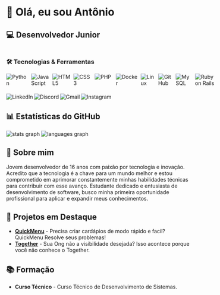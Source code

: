 # 👋 Olá, eu sou Antônio

## 💻 Desenvolvedor Junior

<div style="display: flex; align-items: center; justify-content: space-between;">
<div>

### 🛠️ Tecnologias & Ferramentas

<div style="display: flex; gap: 7px; margin-bottom: 20px">
<img src="https://cdn.jsdelivr.net/gh/devicons/devicon/icons/python/python-original.svg" width="60" alt="Python" title="Python"/>
<img src="https://cdn.jsdelivr.net/gh/devicons/devicon@latest/icons/javascript/javascript-original.svg" width="50" alt="JavaScript" title="JavaScript"/>
<img src="https://cdn.jsdelivr.net/gh/devicons/devicon@latest/icons/html5/html5-original.svg" width="50" alt="HTML5" title="HTML5"/>
<img src="https://cdn.jsdelivr.net/gh/devicons/devicon@latest/icons/css3/css3-original.svg" width="50" alt="CSS3" title="CSS3"/>
<img src="https://cdn.jsdelivr.net/gh/devicons/devicon@latest/icons/php/php-original.svg" width="50" alt="PHP" title="PHP"/>
<img src="https://cdn.jsdelivr.net/gh/devicons/devicon@latest/icons/docker/docker-original.svg" width="60" alt="Docker" title="Docker"/>
<img src="https://cdn.jsdelivr.net/gh/devicons/devicon@latest/icons/linux/linux-original.svg" width="40" alt="Linux" title="Linux"/>
<img src="https://cdn.jsdelivr.net/gh/devicons/devicon@latest/icons/github/github-original.svg" width="40" alt="GitHub" title="GitHub"/>
<img src="https://cdn.jsdelivr.net/gh/devicons/devicon@latest/icons/mysql/mysql-original.svg" width="45" alt="MySQL" title="MySQL"/>
<img src="https://cdn.jsdelivr.net/gh/devicons/devicon@latest/icons/rails/rails-plain-wordmark.svg" width="60" alt="Ruby on Rails" title="Ruby on Rails"/>
</div>

<div style="display: flex; gap: 3px">
<a style="text-decoration: none;" href="https://www.linkedin.com/in/antoniov1ctor/" target="_blank">
    <img src="https://img.shields.io/badge/linkedin-%230077B5.svg?style=for-the-badge&logo=linkedin&logoColor=white" alt="LinkedIn"/>
</a>
<a style="text-decoration: none;" href="https://discordapp.com/users/v11ctor12" target="_blank">
    <img src="https://img.shields.io/badge/Discord-%235865F2.svg?style=for-the-badge&logo=discord&logoColor=white" alt="Discord"/>
</a>
<a style="text-decoration: none;" href="antoniovictor.me@gmail.com" target="_blank">
    <img src="https://img.shields.io/badge/Gmail-D14836?style=for-the-badge&logo=gmail&logoColor=white" alt="Gmail"/>
</a>
<a style="text-decoration: none;" href="https://www.instagram.com/seu-usuario/" target="_blank">
    <img src="https://img.shields.io/badge/Instagram-%23E4405F.svg?style=for-the-badge&logo=Instagram&logoColor=white" alt="Instagram"/>
</a>
</div>
</div>
  
  <img src="Jotaro.gif" style="scale:1.2; margin-left:200px" alt="Jotaro Gif"/>
</div>

## 📊 Estatísticas do GitHub
  
<div align="left">
  <img src="https://github-readme-stats.vercel.app/api?username=AntonioV1ctor&hide_title=false&hide_rank=false&show_icons=true&include_all_commits=true&count_private=true&disable_animations=false&theme=dracula&locale=en&hide_border=false&order=1" height="150" alt="stats graph"  />
  <img src="https://github-readme-stats.vercel.app/api/top-langs?username=AntonioV1ctor&locale=en&hide_title=false&layout=compact&card_width=320&langs_count=5&theme=dracula&hide_border=false&order=2" height="150" alt="languages graph"  />
</div>

## 🚀 Sobre mim
Jovem desenvolvedor de 16 anos com paixão por tecnologia e inovação. Acredito que a tecnologia é a chave para um mundo melhor e estou comprometido em aprimorar constantemente minhas habilidades técnicas para contribuir com esse avanço. Estudante dedicado e entusiasta de desenvolvimento de software, busco minha primeira oportunidade profissional para aplicar e expandir meus conhecimentos.

## 📌 Projetos em Destaque
- [**QuickMenu**](https://github.com/AntonioV1ctor/QuickMenu) - Precisa criar cardápios de modo rápido e facil? QuickMenu Resolve seus problemas!
- [**Together**](https://github.com/VoucherDesenvSenacHub/together) - Sua Ong não a visibilidade desejada? Isso acontece porque você não conhece o Together.


## 📚 Formação
- **Curso Técnico** - Curso Técnico de Desenvolvimento de Sistemas.
